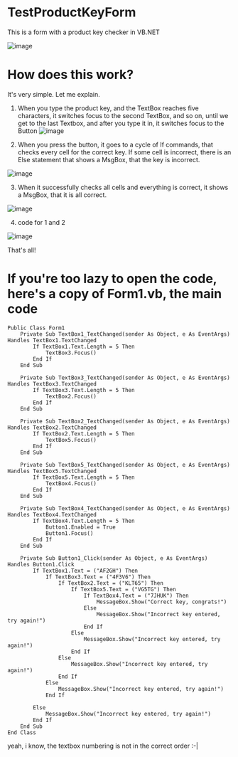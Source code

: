 # TestProductKeyForm
This is a form with a product key checker in VB.NET

![image](https://github.com/poalchTRUNK/TestProductKeyForm/assets/110284837/05e01465-5a8f-4493-b1fd-e70fb5086d8f)


# How does this work?
It's very simple. Let me explain.

1. When you type the product key, and the TextBox reaches five characters, it switches focus to the second TextBox, and so on, until we get to the last Textbox, and after you type it in, it switches focus to the Button
![image](https://github.com/poalchTRUNK/TestProductKeyForm/assets/110284837/92637341-e016-4f63-b621-b924d208f2d4)

2. When you press the button, it goes to a cycle of If commands, that checks every cell for the correct key. If some cell is incorrect, there is an Else statement that shows a MsgBox, that the key is incorrect.

![image](https://github.com/poalchTRUNK/TestProductKeyForm/assets/110284837/34726ea6-7270-432b-a23b-5fc8fbfd026f)

3. When it successfully checks all cells and everything is correct, it shows a MsgBox, that it is all correct.

![image](https://github.com/poalchTRUNK/TestProductKeyForm/assets/110284837/f1edeb4c-4920-4e85-a994-b6bc49f37a03)

4. code for 1 and 2

![image](https://github.com/poalchTRUNK/TestProductKeyForm/assets/110284837/cce2cb5d-897c-4b24-b55b-80c540f33553)
  
That's all!



# If you're too lazy to open the code, here's a copy of Form1.vb, the main code
```
Public Class Form1
    Private Sub TextBox1_TextChanged(sender As Object, e As EventArgs) Handles TextBox1.TextChanged
        If TextBox1.Text.Length = 5 Then
            TextBox3.Focus()
        End If
    End Sub

    Private Sub TextBox3_TextChanged(sender As Object, e As EventArgs) Handles TextBox3.TextChanged
        If TextBox3.Text.Length = 5 Then
            TextBox2.Focus()
        End If
    End Sub

    Private Sub TextBox2_TextChanged(sender As Object, e As EventArgs) Handles TextBox2.TextChanged
        If TextBox2.Text.Length = 5 Then
            TextBox5.Focus()
        End If
    End Sub

    Private Sub TextBox5_TextChanged(sender As Object, e As EventArgs) Handles TextBox5.TextChanged
        If TextBox5.Text.Length = 5 Then
            TextBox4.Focus()
        End If
    End Sub

    Private Sub TextBox4_TextChanged(sender As Object, e As EventArgs) Handles TextBox4.TextChanged
        If TextBox4.Text.Length = 5 Then
            Button1.Enabled = True
            Button1.Focus()
        End If
    End Sub

    Private Sub Button1_Click(sender As Object, e As EventArgs) Handles Button1.Click
        If TextBox1.Text = ("AF2GH") Then
            If TextBox3.Text = ("4F3V6") Then
                If TextBox2.Text = ("KLT65") Then
                    If TextBox5.Text = ("VG5TG") Then
                        If TextBox4.Text = ("7JHUK") Then
                            MessageBox.Show("Correct key, congrats!")
                        Else
                            MessageBox.Show("Incorrect key entered, try again!")
                        End If
                    Else
                        MessageBox.Show("Incorrect key entered, try again!")
                    End If
                Else
                    MessageBox.Show("Incorrect key entered, try again!")
                End If
            Else
                MessageBox.Show("Incorrect key entered, try again!")
            End If

        Else
            MessageBox.Show("Incorrect key entered, try again!")
        End If
    End Sub
End Class
```

yeah, i know, the textbox numbering is not in the correct order :-|

